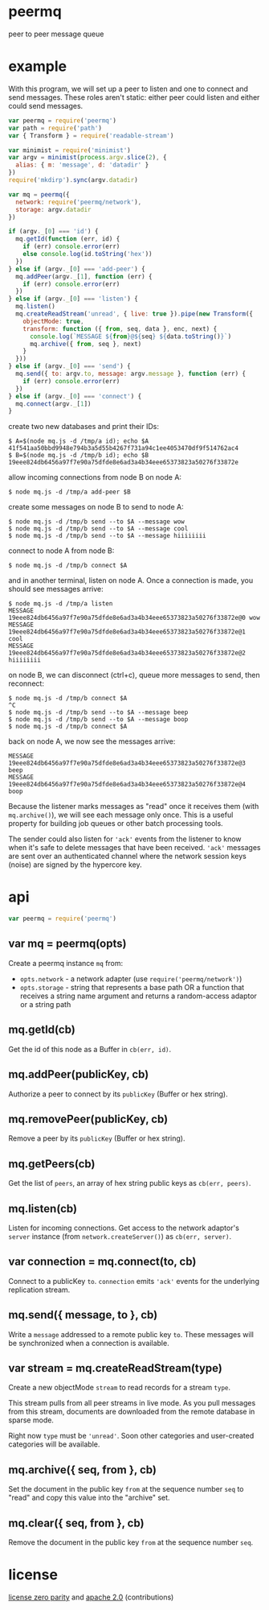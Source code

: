 # peermq

peer to peer message queue

# example

With this program, we will set up a peer to listen and one to connect and send
messages. These roles aren't static: either peer could listen and either could
send messages.

``` js
var peermq = require('peermq')
var path = require('path')
var { Transform } = require('readable-stream')

var minimist = require('minimist')
var argv = minimist(process.argv.slice(2), {
  alias: { m: 'message', d: 'datadir' }
})
require('mkdirp').sync(argv.datadir)

var mq = peermq({
  network: require('peermq/network'),
  storage: argv.datadir
})

if (argv._[0] === 'id') {
  mq.getId(function (err, id) {
    if (err) console.error(err)
    else console.log(id.toString('hex'))
  })
} else if (argv._[0] === 'add-peer') {
  mq.addPeer(argv._[1], function (err) {
    if (err) console.error(err)
  })
} else if (argv._[0] === 'listen') {
  mq.listen()
  mq.createReadStream('unread', { live: true }).pipe(new Transform({
    objectMode: true,
    transform: function ({ from, seq, data }, enc, next) {
      console.log(`MESSAGE ${from}@${seq} ${data.toString()}`)
      mq.archive({ from, seq }, next)
    }
  }))
} else if (argv._[0] === 'send') {
  mq.send({ to: argv.to, message: argv.message }, function (err) {
    if (err) console.error(err)
  })
} else if (argv._[0] === 'connect') {
  mq.connect(argv._[1])
}
```

create two new databases and print their IDs:

```
$ A=$(node mq.js -d /tmp/a id); echo $A
41f541aa50bbd9948e794b3a5d55b4267f731a94c1ee4053470df9f514762ac4
$ B=$(node mq.js -d /tmp/b id); echo $B
19eee824db6456a97f7e90a75dfde8e6ad3a4b34eee65373823a50276f33872e
```

allow incoming connections from node B on node A:

```
$ node mq.js -d /tmp/a add-peer $B
```

create some messages on node B to send to node A:

```
$ node mq.js -d /tmp/b send --to $A --message wow
$ node mq.js -d /tmp/b send --to $A --message cool
$ node mq.js -d /tmp/b send --to $A --message hiiiiiiii
```

connect to node A from node B:

```
$ node mq.js -d /tmp/b connect $A
```

and in another terminal, listen on node A. Once a connection is made, you should
see messages arrive:

```
$ node mq.js -d /tmp/a listen
MESSAGE 19eee824db6456a97f7e90a75dfde8e6ad3a4b34eee65373823a50276f33872e@0 wow
MESSAGE 19eee824db6456a97f7e90a75dfde8e6ad3a4b34eee65373823a50276f33872e@1 cool
MESSAGE 19eee824db6456a97f7e90a75dfde8e6ad3a4b34eee65373823a50276f33872e@2 hiiiiiiii
```

on node B, we can disconnect (ctrl+c), queue more messages to send, then
reconnect:

```
$ node mq.js -d /tmp/b connect $A
^C
$ node mq.js -d /tmp/b send --to $A --message beep
$ node mq.js -d /tmp/b send --to $A --message boop
$ node mq.js -d /tmp/b connect $A
```

back on node A, we now see the messages arrive:

```
MESSAGE 19eee824db6456a97f7e90a75dfde8e6ad3a4b34eee65373823a50276f33872e@3 beep
MESSAGE 19eee824db6456a97f7e90a75dfde8e6ad3a4b34eee65373823a50276f33872e@4 boop
```

Because the listener marks messages as "read" once it receives them (with
`mq.archive()`), we will see each message only once. This is a useful property
for building job queues or other batch processing tools.

The sender could also listen for `'ack'` events from the listener to know when
it's safe to delete messages that have been received. `'ack'` messages are sent
over an authenticated channel where the network session keys (noise) are signed
by the hypercore key.

# api

``` js
var peermq = require('peermq')
```

## var mq = peermq(opts)

Create a peermq instance `mq` from:

* `opts.network` - a network adapter (use `require('peermq/network')`)
* `opts.storage` - string that represents a base path OR a function that
  receives a string name argument and returns a random-access adaptor or a
  string path

## mq.getId(cb)

Get the id of this node as a Buffer in `cb(err, id)`.

## mq.addPeer(publicKey, cb)

Authorize a peer to connect by its `publicKey` (Buffer or hex string).

## mq.removePeer(publicKey, cb)

Remove a peer by its `publicKey` (Buffer or hex string).

## mq.getPeers(cb)

Get the list of `peers`, an array of hex string public keys as `cb(err, peers)`.

## mq.listen(cb)

Listen for incoming connections. Get access to the network adaptor's `server`
instance (from `network.createServer()`) as `cb(err, server)`.

## var connection = mq.connect(to, cb)

Connect to a publicKey `to`. `connection` emits `'ack'` events for the
underlying replication stream.

## mq.send({ message, to }, cb)

Write a `message` addressed to a remote public key `to`. These messages will be
synchronized when a connection is available.

## var stream = mq.createReadStream(type)

Create a new objectMode `stream` to read records for a stream `type`.

This stream pulls from all peer streams in live mode. As you pull messages from
this stream, documents are downloaded from the remote database in sparse mode.

Right now `type` must be `'unread'`. Soon other categories and user-created
categories will be available.

## mq.archive({ seq, from }, cb)

Set the document in the public key `from` at the sequence number `seq` to
"read" and copy this value into the "archive" set.

## mq.clear({ seq, from }, cb)

Remove the document in the public key `from` at the sequence number `seq`.

# license

[license zero parity](https://licensezero.com/licenses/parity)
and [apache 2.0](https://www.apache.org/licenses/LICENSE-2.0.txt)
(contributions)
